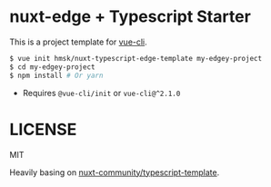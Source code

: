 # nuxt-edge + Typescript Starter

This is a project template for [vue-cli](https://github.com/vuejs/vue-cli).

```sh
$ vue init hmsk/nuxt-typescript-edge-template my-edgey-project
$ cd my-edgey-project
$ npm install # Or yarn
```

- Requires `@vue-cli/init` or `vue-cli@^2.1.0`

# LICENSE

MIT

Heavily basing on [nuxt-community/typescript-template](https://github.com/nuxt-community/typescript-template).

